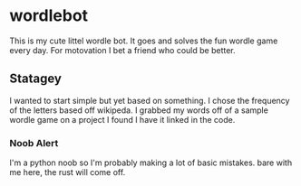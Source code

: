 # wordlebot
This is my cute littel wordle bot. 
It goes and solves the fun wordle game every day. For motovation I bet a friend who could be better. 

## Statagey
I wanted to start simple but yet based on something. I chose the frequency of the letters based off wikipeda. 
I grabbed my words off of a sample wordle game on a project I found I have it linked in the code. 

### Noob Alert
I'm a python noob so I'm probably making a lot of basic mistakes. bare with me here, the rust will come off. 

